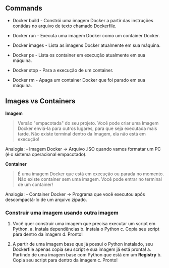 ## Commands

- Docker build - Constrói uma imagem Docker a partir das instruções contidas no arquivo de texto chamado Dockerfile.

- Docker run - Executa uma imagem Docker como um container Docker.

- Docker images - Lista as imagens Docker atualmente em sua máquina.

- Docker ps - Lista os container em execução atualmente em sua máquina.

- Docker stop - Para a execução de um container.

- Docker rm - Apaga um container Docker que foi parado em sua máquina.

## Images vs Containers

**Imagem**

> Versão "empacotada" do seu projeto.
> Você pode criar uma Imagem Docker enviá-la para outros lugares, para que seja executada mais tarde.
> Não existe terminal dentro da Imagem, ela não está em execução!

Analogia: - Imagem Docker -> Arquivo .ISO quando vamos formatar um PC (é o sistema operacional empacotado).

**Container**

> É uma imagem Docker que está em execução ou parada no momento.
> Não existe container sem uma imagem.
> Você pode entrar no terminal de um container!

Analogia: - Container Docker -> Programa que você executou após descompactá-lo de um arquivo zipado.

### Construir uma imagem usando outra imagem

1. Você quer construir uma imagem que precisa executar um script em Python.
   a. Instala dependências
   b. Instala o Python
   c. Copia seu script para dentro da imagem
   d. Pronto!

2. A partir de uma imagem base que já possui o Python instalado, seu Dockerfile apenas copia seu script e sua imagem já está pronta!
   a. Partindo de uma imagem base com Python que está em um **Registry**
   b. Copia seu script para dentro da imagem
   c. Pronto!
